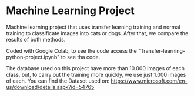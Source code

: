 # Machine Learning Project
Machine learning project that uses transfer learning training and normal training to classificate images into cats or dogs. After that, we compare the results of both methods.

Coded with Google Colab, to see the code access the "Transfer-learning-python-project.ipynb" to see tha code.

The database used on this project have more than 10.000 images of each class, but, to carry out the training more quickly, we use just 1.000 images of each. You can find the Dataset used on:
https://www.microsoft.com/en-us/download/details.aspx?id=54765
